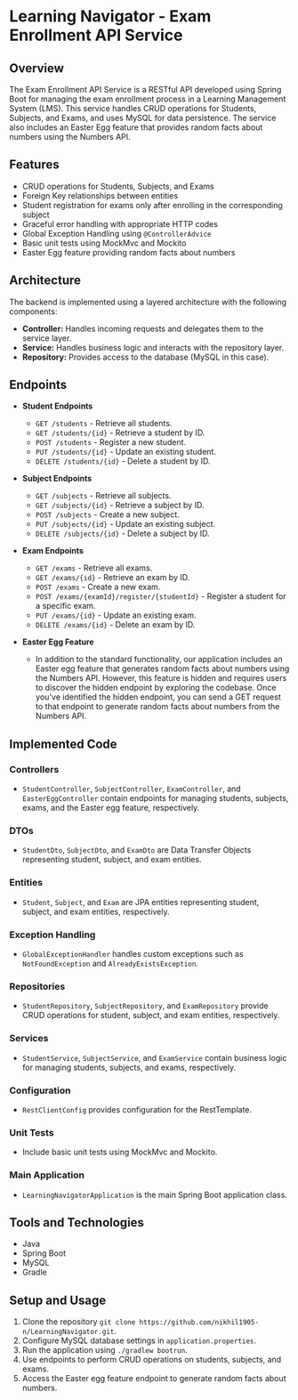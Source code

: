 # Learning Navigator - Exam Enrollment API Service

## Overview

The Exam Enrollment API Service is a RESTful API developed using Spring Boot for managing the exam enrollment process in a Learning Management System (LMS). This service handles CRUD operations for Students, Subjects, and Exams, and uses MySQL for data persistence. The service also includes an Easter Egg feature that provides random facts about numbers using the Numbers API.

## Features

- CRUD operations for Students, Subjects, and Exams
- Foreign Key relationships between entities
- Student registration for exams only after enrolling in the corresponding subject
- Graceful error handling with appropriate HTTP codes
- Global Exception Handling using `@ControllerAdvice`
- Basic unit tests using MockMvc and Mockito
- Easter Egg feature providing random facts about numbers

## Architecture

The backend is implemented using a layered architecture with the following components:

* **Controller:** Handles incoming requests and delegates them to the service layer.
* **Service:** Handles business logic and interacts with the repository layer.
* **Repository:** Provides access to the database (MySQL in this case).

## Endpoints

- **Student Endpoints**
  - `GET /students` - Retrieve all students.
  - `GET /students/{id}` - Retrieve a student by ID.
  - `POST /students` - Register a new student.
  - `PUT /students/{id}` - Update an existing student.
  - `DELETE /students/{id}` - Delete a student by ID.
  
- **Subject Endpoints**
  - `GET /subjects` - Retrieve all subjects.
  - `GET /subjects/{id}` - Retrieve a subject by ID.
  - `POST /subjects` - Create a new subject.
  - `PUT /subjects/{id}` - Update an existing subject.
  - `DELETE /subjects/{id}` - Delete a subject by ID.
  
- **Exam Endpoints**
  - `GET /exams` - Retrieve all exams.
  - `GET /exams/{id}` - Retrieve an exam by ID.
  - `POST /exams` - Create a new exam.
  - `POST /exams/{examId}/register/{studentId}` - Register a student for a specific exam.
  - `PUT /exams/{id}` - Update an existing exam.
  - `DELETE /exams/{id}` - Delete an exam by ID.
  
- **Easter Egg Feature**
  <!-- - `GET /hidden-feature/{number}` - Generate a fact about the number passed as the path parameter. -->
  - In addition to the standard functionality, our application includes an Easter egg feature that generates random facts about numbers using the Numbers API. However, this feature is hidden and requires users to discover the hidden endpoint by exploring the codebase. Once you've identified the hidden endpoint, you can send a GET request to that endpoint to generate random facts about numbers from the Numbers API.


## Implemented Code

### Controllers

- `StudentController`, `SubjectController`, `ExamController`, and `EasterEggController` contain endpoints for managing students, subjects, exams, and the Easter egg feature, respectively.

### DTOs

- `StudentDto`, `SubjectDto`, and `ExamDto` are Data Transfer Objects representing student, subject, and exam entities.

### Entities

- `Student`, `Subject`, and `Exam` are JPA entities representing student, subject, and exam entities, respectively.

### Exception Handling

- `GlobalExceptionHandler` handles custom exceptions such as `NotFoundException` and `AlreadyExistsException`.

### Repositories

- `StudentRepository`, `SubjectRepository`, and `ExamRepository` provide CRUD operations for student, subject, and exam entities, respectively.

### Services

- `StudentService`, `SubjectService`, and `ExamService` contain business logic for managing students, subjects, and exams, respectively.

### Configuration

- `RestClientConfig` provides configuration for the RestTemplate.

### Unit Tests

- Include basic unit tests using MockMvc and Mockito.

### Main Application

- `LearningNavigatorApplication` is the main Spring Boot application class.

## Tools and Technologies

- Java
- Spring Boot
- MySQL
- Gradle

## Setup and Usage

1. Clone the repository `git clone https://github.com/nikhil1905-n/LearningNavigator.git`.
2. Configure MySQL database settings in `application.properties`.
3. Run the application using `./gradlew bootrun`.
4. Use endpoints to perform CRUD operations on students, subjects, and exams.
5. Access the Easter egg feature endpoint to generate random facts about numbers.
